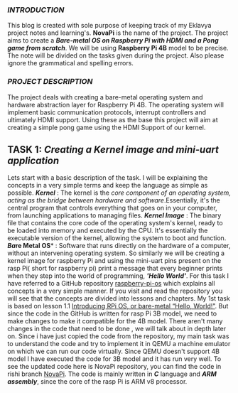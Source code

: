 ### *INTRODUCTION*
This blog is created with sole purpose of keeping track of my Eklavya project notes and learning's. **NovaPi** is the name of the project. The project aims to create a ***Bare-metal OS on Raspberry Pi with HDMI and a Pong game from scratch***. We will be using **Raspberry Pi 4B** model to be precise. The note will be divided on the tasks given during the project. Also please ignore the grammatical and spelling errors.
### *PROJECT DESCRIPTION*
The project deals with creating a bare-metal operating system and hardware abstraction layer for Raspberry Pi 4B. The operating system will implement basic communication protocols, interrupt  controllers and ultimately HDMI support. Using these as the base this project will aim at creating a simple pong game using the HDMI Support of our kernel.

## TASK 1: *Creating a Kernel image and mini-uart application*

Lets start with a basic description of the task. I will be explaining the concepts in a very simple terms and keep the language as simple as possible.
***Kernel*** : The kernel is the  *core component of an operating system, acting as the bridge between hardware and software*.Essentially, it's the central program that controls everything that goes on in your computer, from launching applications to managing files.
***Kernel Image*** : The binary file that contains the core code of the operating system's kernel, ready to be loaded into memory and executed by the CPU. It's essentially the executable version of the kernel, allowing the system to boot and function.
***Ba*re Metal OS*** : Software that runs directly on the hardware of a computer, without an intervening operating system.
So similarly we will be creating a kernel image for raspberry Pi and using the mini-uart pins present on the rasp Pi( short for raspberry pi) print a  message that every beginner prints when they step into the world of programming, ***'Hello World'***. 
For this task I have referred to a GitHub repository [raspberry-pi-os](https://github.com/s-matyukevich/raspberry-pi-os) which explains all concepts in a very simple manner. If you visit and read the repository you will see that the concepts are divided into lessons and chapters. My 1st task is based on lesson 1.1                  [Introducing RPi OS, or bare-metal “Hello, World!"](https://s-matyukevich.github.io/raspberry-pi-os/docs/lesson01/rpi-os.html). But since the code in the GitHub is written for rasp Pi 3B model, we need to make changes to make it compatible for the 4B model. There aren't many changes in the code that need to be done , we will talk about in depth later on. Since i have just copied the code from the repository, my main task was to understand the code and try to implement it in QEMU a machine emulator on which we can run our code virtually. Since QEMU doesn't support 4B model I have executed the code for 3B model and it has run very well. To see the updated code here is NovaPi repository, you can find the code in rishi branch  [NovaPi](https://github.com/dark-knightshanks/NovaPi). The code is mainly written in ***C*** language and ***ARM assembly***, since the core of the rasp Pi is ARM v8 processor.